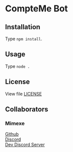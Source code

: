 # CompteMe Bot
## Installation
Type `npm install`.
## Usage
Type `node .`
## License
View file [LICENSE](LICENSE)
## Collaborators
### Mimexe
[Github](https://github.com/Mimexe) <br />
[Discord](https://dsc.bio/Mime) <br />
[Dev Discord Server](https://dsc.gg/mmdev)